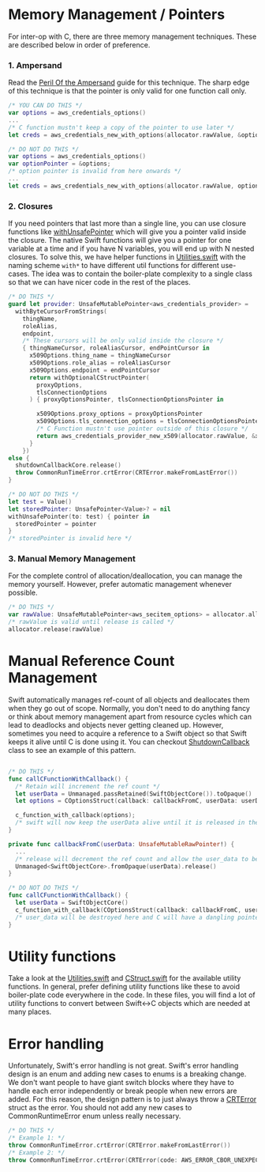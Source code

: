 # Memory Management / Pointers
For inter-op with C, there are three memory management techniques. These are described below in order of preference.

### 1. Ampersand
Read the [Peril Of the Ampersand](https://developer.apple.com/forums/thread/674633) guide for this technique. The sharp edge of this technique is that the pointer is only valid for one function call only.
```Swift
/* YOU CAN DO THIS */
var options = aws_credentials_options()
...
/* C function mustn't keep a copy of the pointer to use later */
let creds = aws_credentials_new_with_options(allocator.rawValue, &options)

/* DO NOT DO THIS */
var options = aws_credentials_options()
var optionPointer = &options;
/* option pointer is invalid from here onwards */
...
let creds = aws_credentials_new_with_options(allocator.rawValue, optionPointer)
```

### 2. Closures
If you need pointers that last more than a single line, you can use closure functions like [withUnsafePointer](https://developer.apple.com/documentation/swift/withunsafepointer(to:_:)-35wrn) which will give you a pointer valid inside the closure. The native Swift functions will give you a pointer for one variable at a time and if you have N variables, you will end up with N nested closures. To solve this, we have helper functions in [Utilities.swift](https://github.com/awslabs/aws-crt-swift/blob/main/Source/AwsCommonRuntimeKit/crt/Utilities.swift) with the naming scheme `with*` to have different util functions for different use-cases. The idea was to contain the boiler-plate complexity to a single class so that we can have nicer code in the rest of the places.

```Swift
/* DO THIS */
guard let provider: UnsafeMutablePointer<aws_credentials_provider> =
  withByteCursorFromStrings(
    thingName,
    roleAlias,
    endpoint,
    /* These cursors will be only valid inside the closure */
    { thingNameCursor, roleAliasCursor, endPointCursor in
      x509Options.thing_name = thingNameCursor
      x509Options.role_alias = roleAliasCursor
      x509Options.endpoint = endPointCursor
      return withOptionalCStructPointer(
        proxyOptions,
        tlsConnectionOptions
      ) { proxyOptionsPointer, tlsConnectionOptionsPointer in

        x509Options.proxy_options = proxyOptionsPointer
        x509Options.tls_connection_options = tlsConnectionOptionsPointer
        /* C Function mustn't use pointer outside of this closure */
        return aws_credentials_provider_new_x509(allocator.rawValue, &x509Options)
      }
    })
else {
  shutdownCallbackCore.release()
  throw CommonRunTimeError.crtError(CRTError.makeFromLastError())
}

/* DO NOT DO THIS */
let test = Value()
let storedPointer: UnsafePointer<Value>? = nil
withUnsafePointer(to: test) { pointer in 
  storedPointer = pointer
}
/* storedPointer is invalid here */
```
### 3. Manual Memory Management
For the complete control of allocation/deallocation, you can manage the memory yourself. However, prefer automatic management whenever possible.
```Swift
/* DO THIS */
var rawValue: UnsafeMutablePointer<aws_secitem_options> = allocator.allocate(capacity: 1);
/* rawValue is valid until release is called */
allocator.release(rawValue)
```

# Manual Reference Count Management
Swift automatically manages ref-count of all objects and deallocates them when they go out of scope. Normally, you don't need to do anything fancy or think about memory management apart from resource cycles which can lead to deadlocks and objects never getting cleaned up. However, sometimes you need to acquire a reference to a Swift object so that Swift keeps it alive until C is done using it. You can checkout [ShutdownCallback](https://github.com/awslabs/aws-crt-swift/blob/main/Source/AwsCommonRuntimeKit/crt/ShutdownCallbackCore.swift) class to see an example of this pattern. 
```swift

/* DO THIS */
func callCFunctionWithCallback() {
  /* Retain will increment the ref count */
  let userData = Unmanaged.passRetained(SwiftObjectCore()).toOpaque()
  let options = COptionsStruct(callback: callbackFromC, userData: userData);

  c_function_with_callback(options);
  /* swift will now keep the userData alive until it is released in the callback */
}

private func callbackFromC(userData: UnsafeMutableRawPointer!) {
  ...
  /* release will decrement the ref count and allow the user_data to be destroyed */
  Unmanaged<SwiftObjectCore>.fromOpaque(userData).release()
}

/* DO NOT DO THIS */
func callCFunctionWithCallback() {
  let userData = SwiftObjectCore()
  c_function_with_callback(COptionsStruct(callback: callbackFromC, userData: &userData));
  /* user_data will be destroyed here and C will have a dangling pointer to it */
}

```

# Utility functions
Take a look at the [Utilities.swift](https://github.com/awslabs/aws-crt-swift/blob/main/Source/AwsCommonRuntimeKit/crt/Utilities.swift) and [CStruct.swift](https://github.com/awslabs/aws-crt-swift/blob/main/Source/AwsCommonRuntimeKit/crt/CStruct.swift) for the available utility functions. In general, prefer defining utility functions like these to avoid boiler-plate code everywhere in the code. In these files, you will find a lot of utility functions to convert between Swift<->C objects which are needed at many places. 

# Error handling
Unfortunately, Swift's error handling is not great. Swift's error handling design is an enum and adding new cases to enums is a breaking change. We don't want people to have giant switch blocks where they have to handle each error independently or break people when new errors are added. For this reason, the design pattern is to just always throw a [CRTError](https://github.com/awslabs/aws-crt-swift/blob/main/Source/AwsCommonRuntimeKit/crt/CommonRuntimeError.swift) struct as the error. You should not add any new cases to CommonRuntimeError enum unless really necessary.
```swift
/* DO THIS */
/* Example 1: */
throw CommonRunTimeError.crtError(CRTError.makeFromLastError())
/* Example 2: */
throw CommonRunTimeError.crtError(CRTError(code: AWS_ERROR_CBOR_UNEXPECTED_TYPE.rawValue))
